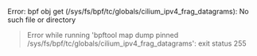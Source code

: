 Error: bpf obj get (/sys/fs/bpf/tc/globals/cilium_ipv4_frag_datagrams): No such file or directory
> Error while running 'bpftool map dump pinned /sys/fs/bpf/tc/globals/cilium_ipv4_frag_datagrams':  exit status 255

